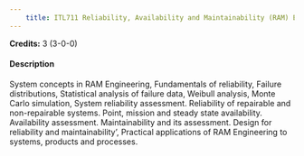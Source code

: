 ```yaml
---
    title: ITL711 Reliability, Availability and Maintainability (RAM) Engineering
---
```

**Credits:** 3 (3-0-0)



#### Description 
System concepts in RAM Engineering, Fundamentals of reliability, Failure distributions, Statistical analysis of failure data, Weibull analysis, Monte Carlo simulation, System reliability assessment. Reliability of repairable and non-repairable systems. Point, mission and steady state availability. Availability assessment. Maintainability and its assessment. Design for reliability and maintainability’, Practical applications of RAM Engineering to systems, products and processes.